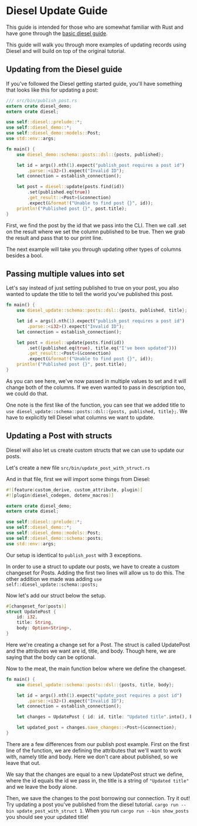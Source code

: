 # Diesel Update Guide

This guide is intended for those who are somewhat familiar with Rust and have gone through the [basic diesel guide](http://diesel.rs/guides/getting-started/).

This guide will walk you through more examples of updating records using Diesel and will build on top of the original tutorial.

## Updating from the Diesel guide

If you've followed the Diesel getting started guide, you'll have something that looks like this for updating a post:

```rust
/// src/bin/publish_post.rs
extern crate diesel_demo;
extern crate diesel;

use self::diesel::prelude::*;
use self::diesel_demo::*;
use self::diesel_demo::models::Post;
use std::env::args;

fn main() {
    use diesel_demo::schema::posts::dsl::{posts, published};

    let id = args().nth(1).expect("publish_post requires a post id")
        .parse::<i32>().expect("Invalid ID");
    let connection = establish_connection();

    let post = diesel::update(posts.find(id))
        .set(published.eq(true))
        .get_result::<Post>(&connection)
        .expect(&format!("Unable to find post {}", id));
    println!("Published post {}", post.title);
}
```

First, we find the post by the id that we pass into the CLI. Then we call .set on the result where we set the column published to be true. Then we grab the result and pass that to our print line. 

The next example will take you through updating other types of columns besides a bool. 

## Passing multiple values into set

Let's say instead of just setting published to true on your post, you also wanted to update the title to tell the world you've published this post. 

```rust
fn main() {
    use diesel_update::schema::posts::dsl::{posts, published, title};

    let id = args().nth(1).expect("publish_post requires a post id")
        .parse::<i32>().expect("Invalid ID");
    let connection = establish_connection();

    let post = diesel::update(posts.find(id))
        .set((published.eq(true), title.eq("I've been updated")))
        .get_result::<Post>(&connection)
        .expect(&format!("Unable to find post {}", id));
    println!("Published post {}", post.title);
}
```

As you can see here, we've now passed in multiple values to set and it will change both of the columns. If we even wanted to pass in description too, we could do that.

One note is the first like of the function, you can see that we added title to `use diesel_update::schema::posts::dsl::{posts, published, title};`. We have to explicitly tell Diesel what columns we want to update.

## Updating a Post with structs

Diesel will also let us create custom structs that we can use to update our posts. 

Let's create a new file `src/bin/update_post_with_struct.rs`

And in that file, first we will import some things from Diesel:

```rust
#![feature(custom_derive, custom_attribute, plugin)]
#![plugin(diesel_codegen, dotenv_macros)]

extern crate diesel_demo;
extern crate diesel;

use self::diesel::prelude::*;
use self::diesel_demo::*;
use self::diesel_demo::models::Post;
use self::diesel_demo::schema::posts;
use std::env::args;

```

Our setup is identical to `publish_post` with 3 exceptions. 

In order to use a struct to update our posts, we have to create a custom changeset for Posts. Adding the first two lines will allow us to do this. The other addition we made was adding `use self::diesel_update::schema::posts;`

Now let's add our struct below the setup.

```rust
#[changeset_for(posts)]
struct UpdatePost {
    id: i32,
    title: String,
    body: Option<String>,
}
```

Here we're creating a change set for a Post. The struct is called UpdatePost and the attributes we want are id, title, and body. Though here, we are saying that the body can be optional.

Now to the meat, the main function below where we define the changeset.

```rust
fn main() {
    use diesel_update::schema::posts::dsl::{posts, title, body};

    let id = args().nth(1).expect("update_post requires a post id")
        .parse::<i32>().expect("Invalid ID");
    let connection = establish_connection();

    let changes = UpdatePost { id: id, title: "Updated title".into(), body: None };

    let updated_post = changes.save_changes::<Post>(&connection);
}
```

There are a few differences from our publish post example. First on the first line of the function, we are defining the attributes that we'll want to work with, namely title and body. Here we don't care about published, so we leave that out.

We say that the changes are equal to a new UpdatePost struct we define, where the id equals the id we pass in, the title is a string of `"Updated title"` and we leave the body alone.

Then, we save the changes to the post borrowing our connection. Try it out! Try updating a post you've published from the diesel tutorial. `cargo run --bin update_post_with_struct 1`. When you run `cargo run --bin show_posts` you should see your updated title!